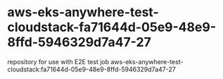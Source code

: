 # aws-eks-anywhere-test-cloudstack-fa71644d-05e9-48e9-8ffd-5946329d7a47-27
repository for use with E2E test job aws-eks-anywhere-test-cloudstack:fa71644d-05e9-48e9-8ffd-5946329d7a47-27

